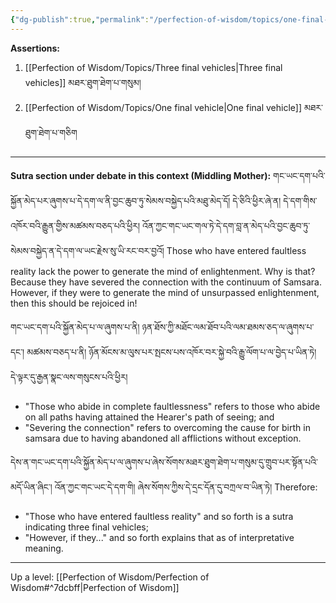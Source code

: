 ```yaml
---
{"dg-publish":true,"permalink":"/perfection-of-wisdom/topics/one-final-vehicle-vs-three-final-vehicles/"}
---
```


**Assertions:**
1. [[Perfection of Wisdom/Topics/Three final vehicles\|Three final vehicles]] མཐར་ཐུག་ཐེག་པ་གསུམ།
2. [[Perfection of Wisdom/Topics/One final vehicle\|One final vehicle]] མཐར་ཐུག་ཐེག་པ་གཅིག

---
**Sutra section under debate in this context (Middling Mother):**
གང་ཡང་དག་པའི་སྐྱོན་མེད་པར་ཞུགས་པ་དེ་དག་ལ་ནི་བྱང་ཆུབ་ཏུ་སེམས་བསྐྱེད་པའི་མཐུ་མེད་དོ། དེ་ཅིའི་ཕྱིར་ཞེ་ན། 
དེ་དག་གིས་འཁོར་བའི་རྒྱུན་གྱིས་མཚམས་བཅད་པའི་ཕྱིར། 
འོན་ཀྱང་གང་ཡང་གལ་ཏེ་དེ་དག་བླ་ན་མེད་པའི་བྱང་ཆུབ་ཏུ་སེམས་བསྐྱེད་ན་དེ་དག་ལ་ཡང་རྗེས་སུ་ཡི་རང་བར་བྱའོ།
Those who have entered faultless reality lack the power to generate the mind of enlightenment. Why is that? Because they have severed the connection with the continuum of Samsara.
However, if they were to generate the mind of unsurpassed enlightenment, then this should be rejoiced in!

གང་ཡང་དག་པའི་སྐྱོན་མེད་པ་ལ་ཞུགས་པ་ནི། ཉན་ཐོས་ཀྱི་མཐོང་ལམ་ཐོབ་པའི་ལམ་ཐམས་ཅད་ལ་ཞུགས་པ་དང༌། 
མཚམས་བཅད་པ་ནི། ཉོན་མོངས་མ་ལུས་པར་སྤངས་པས་འཁོར་བར་སྐྱེ་བའི་རྒྱུ་ལོག་པ་ལ་བྱེད་པ་ཡིན་ཏེ། དེ་ལྟར་དུ་རྒྱན་སྣང་ལས་གསུངས་པའི་ཕྱིར།
- "Those who abide in complete faultlessness" refers to those who abide on all paths having attained the Hearer's path of seeing; and
- "Severing the connection" refers to overcoming the cause for birth in samsara due to having abandoned all afflictions without exception.

དེས་ན་གང་ཡང་དག་པའི་སྐྱོན་མེད་པ་ལ་ཞུགས་པ་ཞེས་སོགས་མཐར་ཐུག་ཐེག་པ་གསུམ་དུ་གྲུབ་པར་སྟོན་པའི་མདོ་ཡིན་ཞིང༌། འོན་ཀྱང་གང་ཡང་དེ་དག་གི། 
ཞེས་སོགས་ཀྱིས་དེ་དྲང་དོན་དུ་བཀྲལ་བ་ཡིན་ཏེ།
Therefore:
- "Those who have entered faultless reality" and so forth is a sutra indicating three final vehicles;
- "However, if they..." and so forth explains that as of interpretative meaning.

---
Up a level: [[Perfection of Wisdom/Perfection of Wisdom#^7dcbff\|Perfection of Wisdom]]